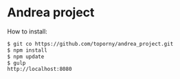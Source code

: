 # Andrea project

How to install:

```sh
$ git co https://github.com/toporny/andrea_project.git
$ npm install
$ npm update
$ gulp
http://localhost:8080
```
